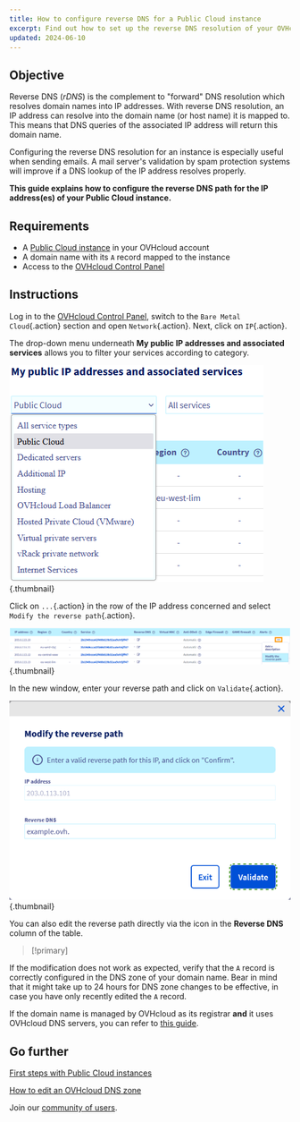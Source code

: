 ```yaml
---
title: How to configure reverse DNS for a Public Cloud instance
excerpt: Find out how to set up the reverse DNS resolution of your OVHcloud Public Cloud instance
updated: 2024-06-10
---
```


## Objective

Reverse DNS (*rDNS*) is the complement to "forward" DNS resolution which resolves domain names into IP addresses. With reverse DNS resolution, an IP address can resolve into the domain name (or host name) it is mapped to. This means that DNS queries of the associated IP address will return this domain name.

Configuring the reverse DNS resolution for an instance is especially useful when sending emails. A mail server's validation by spam protection systems will improve if a DNS lookup of the IP address resolves properly.

**This guide explains how to configure the reverse DNS path for the IP address(es) of your Public Cloud instance.**

## Requirements

- A [Public Cloud instance](/links/public-cloud/public-cloud) in your OVHcloud account
- A domain name with its `A` record mapped to the instance
- Access to the [OVHcloud Control Panel](/links/manager)

## Instructions

Log in to the [OVHcloud Control Panel](/links/manager), switch to the `Bare Metal Cloud`{.action} section and open `Network`{.action}. Next, click on `IP`{.action}.

The drop-down menu underneath **My public IP addresses and associated services** allows you to filter your services according to category.

![Reverse IP](images/filterippci.png){.thumbnail}

Click on `...`{.action} in the row of the IP address concerned and select `Modify the reverse path`{.action}.

![Reverse DNS](images/modifyreversepc.png){.thumbnail}

In the new window, enter your reverse path and click on `Validate`{.action}.

![Reverse DNS](images/enterreverse.png){.thumbnail}

You can also edit the reverse path directly via the icon in the **Reverse DNS** column of the table.

> [!primary]
>
If the modification does not work as expected, verify that the `A` record is correctly configured in the DNS zone of your domain name. Bear in mind that it might take up to 24 hours for DNS zone changes to be effective, in case you have only recently edited the `A` record.
>
If the domain name is managed by OVHcloud as its registrar **and** it uses OVHcloud DNS servers, you can refer to [this guide](/pages/web_cloud/domains/dns_zone_edit).
>

## Go further <a name="gofurther"></a>

[First steps with Public Cloud instances](/pages/public_cloud/compute/public-cloud-first-steps)

[How to edit an OVHcloud DNS zone](/pages/web_cloud/domains/dns_zone_edit)

Join our [community of users](/links/community).